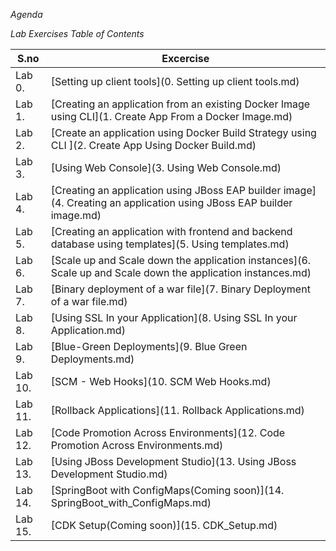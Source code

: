 
*Agenda*




*Lab Exercises Table of Contents*

| S.no | Excercise |
| ------------- | ------------- |
| Lab 0. | [Setting up client tools](0. Setting up client tools.md) |
| Lab 1. | [Creating an application from an existing Docker Image using CLI](1. Create App From a Docker Image.md) |
| Lab 2. | [Create an application using Docker Build Strategy using CLI ](2. Create App Using Docker Build.md) |
| Lab 3. | [Using Web Console](3. Using Web Console.md) |
| Lab 4. | [Creating an application using JBoss EAP builder image](4. Creating an application using JBoss EAP builder image.md) |
| Lab 5. | [Creating an application with frontend and backend database using templates](5. Using templates.md) |
| Lab 6. | [Scale up and Scale down the application instances](6. Scale up and Scale down the application instances.md) |
| Lab 7. | [Binary deployment of a war file](7. Binary Deployment of a war file.md) |
| Lab 8. | [Using SSL In your Application](8. Using SSL In your Application.md) |
| Lab 9. | [Blue-Green Deployments](9. Blue Green Deployments.md) |
| Lab 10. | [SCM - Web Hooks](10. SCM Web Hooks.md) |
| Lab 11.  | [Rollback Applications](11. Rollback Applications.md) |
| Lab 12.  | [Code Promotion Across Environments](12. Code Promotion Across Environments.md) |
| Lab 13.  | [Using JBoss Development Studio](13. Using JBoss Development Studio.md) |
| Lab 14.  | [SpringBoot with ConfigMaps(Coming soon)](14. SpringBoot_with_ConfigMaps.md) |
| Lab 15.  | [CDK Setup(Coming soon)](15. CDK_Setup.md) |


